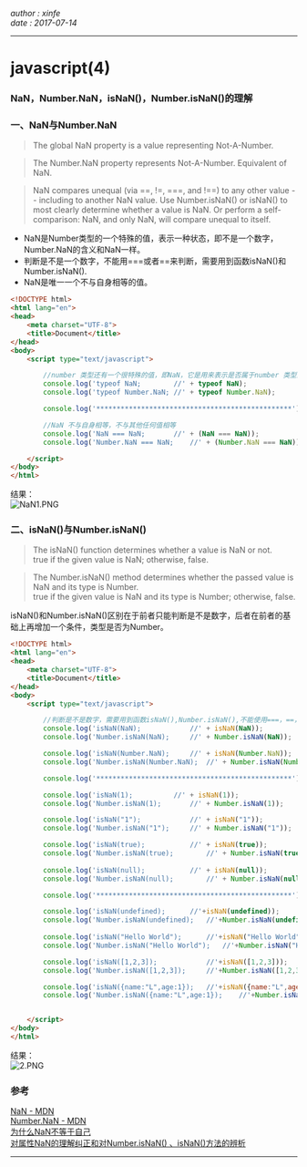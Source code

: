 *author : xinfe*    
*date : 2017-07-14*   
***
# javascript(4)

### NaN，Number.NaN，isNaN()，Number.isNaN()的理解         

### 一、NaN与Number.NaN

>The global NaN property is a value representing Not-A-Number.         

>The Number.NaN property represents Not-A-Number. Equivalent of NaN.       

>NaN compares unequal (via ==, !=, ===, and !==) to any other value -- including to another NaN value.  Use Number.isNaN() or isNaN() to most clearly determine whether a value is NaN.  Or perform a self-comparison: NaN, and only NaN, will compare unequal to itself.

- NaN是Number类型的一个特殊的值，表示一种状态，即不是一个数字，Number.NaN的含义和NaN一样。       
- 判断是不是一个数字，不能用===或者==来判断，需要用到函数isNaN()和Number.isNaN().      
- NaN是唯一一个不与自身相等的值。         

```html
<!DOCTYPE html>
<html lang="en">
<head>
    <meta charset="UTF-8">
    <title>Document</title>
</head>
<body>
    <script type="text/javascript">

        //number 类型还有一个很特殊的值，即NaN，它是用来表示是否属于number 类型的一种状态，而不是一个确切的值。 
        console.log('typeof NaN;        //' + typeof NaN);
        console.log('typeof Number.NaN; //' + typeof Number.NaN);

        console.log('************************************************');

        //NaN 不与自身相等，不与其他任何值相等
        console.log('NaN === NaN;       //' + (NaN === NaN));
        console.log('Number.NaN === NaN;    //' + (Number.NaN === NaN));

    </script>
</body>
</html>
```
结果：        
![NaN1.PNG](https://i.loli.net/2017/07/14/59686392cf3d8.png)           

### 二、isNaN()与Number.isNaN()

>The isNaN() function determines whether a value is NaN or not.          
>true if the given value is NaN; otherwise, false.         

>The Number.isNaN() method determines whether the passed value is NaN and its type is Number.          
>true if the given value is NaN and its type is Number; otherwise, false.         

isNaN()和Number.isNaN()区别在于前者只能判断是不是数字，后者在前者的基础上再增加一个条件，类型是否为Number。        

```html
<!DOCTYPE html>
<html lang="en">
<head>
    <meta charset="UTF-8">
    <title>Document</title>
</head>
<body>
    <script type="text/javascript">

        //判断是不是数字，需要用到函数isNaN(),Number.isNaN(),不能使用===，==，!==和!=
        console.log('isNaN(NaN);            //' + isNaN(NaN));
        console.log('Number.isNaN(NaN);     //' + Number.isNaN(NaN));

        console.log('isNaN(Number.NaN);     //' + isNaN(Number.NaN));
        console.log('Number.isNaN(Number.NaN);  //' + Number.isNaN(Number.NaN));

        console.log('************************************************');

        console.log('isNaN(1);          //' + isNaN(1));
        console.log('Number.isNaN(1);       //' + Number.isNaN(1));

        console.log('isNaN("1");            //' + isNaN("1"));
        console.log('Number.isNaN("1");     //' + Number.isNaN("1"));

        console.log('isNaN(true);           //' + isNaN(true));
        console.log('Number.isNaN(true);        //' + Number.isNaN(true));
    
        console.log('isNaN(null);           //' + isNaN(null));
        console.log('Number.isNaN(null);        //' + Number.isNaN(null));

        console.log('************************************************');

        console.log('isNaN(undefined);      //'+isNaN(undefined));
        console.log('Number.isNaN(undefined);   //'+Number.isNaN(undefined));
        
        console.log('isNaN("Hello World");      //'+isNaN("Hello World"));
        console.log('Number.isNaN("Hello World");   //'+Number.isNaN("Hello World"));

        console.log('isNaN([1,2,3]);            //'+isNaN([1,2,3]));
        console.log('Number.isNaN([1,2,3]);     //'+Number.isNaN([1,2,3]));

        console.log('isNaN({name:"L",age:1});   //'+isNaN({name:"L",age:1}));
        console.log('Number.isNaN({name:"L",age:1});    //'+Number.isNaN({name:"L",age:1}));


    </script>
</body>
</html>
```
结果：       
![2.PNG](https://i.loli.net/2017/07/14/59686392c4392.png)          



### 参考          
[NaN - MDN](https://developer.mozilla.org/en-US/docs/Web/JavaScript/Reference/Global_Objects/NaN)           
[Number.NaN - MDN](https://developer.mozilla.org/en-US/docs/Web/JavaScript/Reference/Global_Objects/Number/NaN)            
[为什么NaN不等于自己](http://www.cnblogs.com/onepixel/p/5281796.html)         
[对属性NaN的理解纠正和对Number.isNaN() 、isNaN()方法的辨析](http://www.cnblogs.com/Spring-Rain/p/5722594.html)        

***
